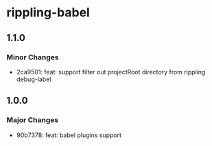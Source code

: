# rippling-babel

## 1.1.0

### Minor Changes

- 2ca9501: feat: support filter out projectRoot directory from rippling debug-label

## 1.0.0

### Major Changes

- 90b7378: feat: babel plugins support
